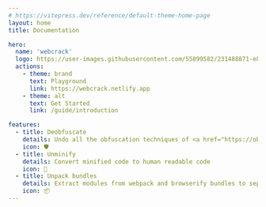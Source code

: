 ```yaml
---
# https://vitepress.dev/reference/default-theme-home-page
layout: home
title: Documentation

hero:
  name: 'webcrack'
  logo: https://user-images.githubusercontent.com/55899582/231488871-e83fb827-1b25-4ec9-a326-b14244677e87.png
  actions:
    - theme: brand
      text: Playground
      link: https://webcrack.netlify.app
    - theme: alt
      text: Get Started
      link: /guide/introduction

features:
  - title: Deobfuscate
    details: Undo all the obfuscation techniques of <a href="https://obfuscator.io">obfuscator.io</a>
    icon: 🛡️
  - title: Unminify
    details: Convert minified code to human readable code
    icon: 🧹
  - title: Unpack bundles
    details: Extract modules from webpack and browserify bundles to separate files
    icon: 📦
---
```

